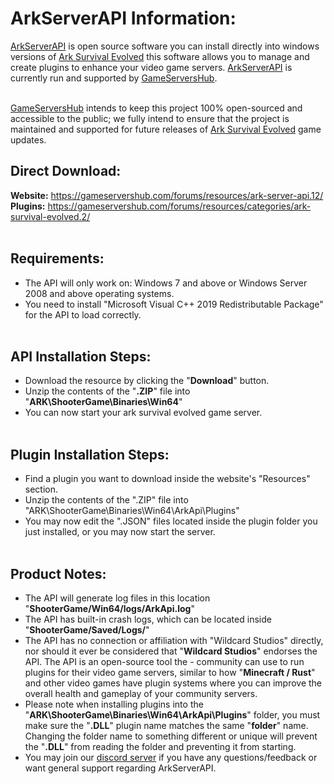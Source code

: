 # ArkServerAPI Information:

<a href="https://gameservershub.com/forums/resources/ark-server-api.12/">ArkServerAPI</a> is open source software you can install directly into windows versions of <a href="https://store.steampowered.com/app/346110/ARK_Survival_Evolved/">Ark Survival Evolved</a> this software allows you to manage and create plugins to enhance your video game servers. <a href="https://gameservershub.com/forums/resources/ark-server-api.12/">ArkServerAPI</a> is currently run and supported by <a href="https://gameservershub.com/forums">GameServersHub</a>.<br><br>

<a href="https://gameservershub.com/forums">GameServersHub</a> intends to keep this project 100% open-sourced and accessible to the public; we fully intend to ensure that the project is maintained and supported for future releases of <a href="https://store.steampowered.com/app/346110/ARK_Survival_Evolved/">Ark Survival Evolved</a> game updates.<br>

## Direct Download:

<b>Website:</b> https://gameservershub.com/forums/resources/ark-server-api.12/<br>
<b>Plugins:</b> https://gameservershub.com/forums/resources/categories/ark-survival-evolved.2/<br><br>

## Requirements:

- The API will only work on: Windows 7 and above or Windows Server 2008 and above operating systems.<br>
- You need to install "Microsoft Visual C++ 2019 Redistributable Package" for the API to load correctly.<br><br>

## API Installation Steps:

- Download the resource by clicking the "<b>Download</b>" button.<br>
- Unzip the contents of the "<b>.ZIP</b>" file into "<b>ARK\ShooterGame\Binaries\Win64</b>"<br>
- You can now start your ark survival evolved game server.<br><br>

## Plugin Installation Steps:

- Find a plugin you want to download inside the website's "Resources" section.<br>
- Unzip the contents of the ".ZIP" file into "ARK\ShooterGame\Binaries\Win64\ArkApi\Plugins"<br>
- You may now edit the ".JSON" files located inside the plugin folder you just installed, or you may now start the server.<br><br>

## Product Notes:

- The API will generate log files in this location "<b>ShooterGame/Win64/logs/ArkApi.log</b>"<br>
- The API has built-in crash logs, which can be located inside "<b>ShooterGame/Saved/Logs/</b>"<br>
- The API has no connection or affiliation with "Wildcard Studios" directly, nor should it ever be considered that "<b>Wildcard Studios</b>" endorses the API. The API is an open-source tool the - community can use to run plugins for their video game servers, similar to how "<b>Minecraft / Rust</b>" and other video games have plugin systems where you can improve the overall health and gameplay of your community servers.<br>
- Please note when installing plugins into the "<b>ARK\ShooterGame\Binaries\Win64\ArkApi\Plugins</b>" folder, you must make sure the "<b>.DLL</b>" plugin name matches the same "<b>folder</b>" name. Changing the folder name to something different or unique will prevent the "<b>.DLL</b>" from reading the folder and preventing it from starting.<br>
- You may join our <a href="https://gameservershub.com/forums/pages/discord/">discord server</a> if you have any questions/feedback or want general support regarding ArkServerAPI.
